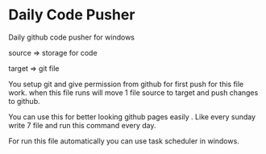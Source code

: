 # Daily Code Pusher
 Daily github code pusher for windows

source  =>  storage for code	

target  =>  git file 

You setup git and give permission from github for first push for this file work.
when this file runs will move 1 file source to target and push changes to github.

You can use this for better looking github pages 	easily . Like every sunday write 7 file and run this command every day. 

For run this file automatically you can use task scheduler in windows.
